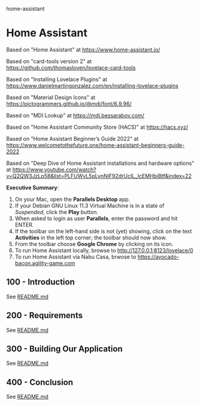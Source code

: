 home-assistant
# Home Assistant

Based on "Home Assistant" at https://www.home-assistant.io/

Based on "card-tools version 2" at https://github.com/thomasloven/lovelace-card-tools

Based on "Installing Lovelace Plugins" at https://www.danielmartingonzalez.com/en/installing-lovelace-plugins

Based on "Material Design Icons" at https://pictogrammers.github.io/@mdi/font/6.9.96/

Based on "MDI Lookup" at https://mdi.bessarabov.com/

Based on "Home Assistant Community Store (HACS)" at https://hacs.xyz/

Based on "Home Assistant Beginner’s Guide 2022" at https://www.welcometothefuture.one/home-assistant-beginners-guide-2022

Based on "Deep Dive of Home Assistant installations and hardware options" at https://www.youtube.com/watch?v=Q2QW3JzLp58&list=PLFUWvL5pLynNiF92drUcIL_IcEMHbiBtf&index=22

**Executive Summary**:

1) On your Mac, open the **Parallels Desktop** app.
2) If your Debian GNU Linux 11.3 Virtual Machine is in a state of *Suspended*, click the **Play** button.
3) When asked to login as user **Parallels**, enter the password and hit ENTER.
4) If the toolbar on the left-hand side is not (yet) showing, click on the text **Activities** in the left top corner; the toolbar should now show.
5) From the toolbar choose **Google Chrome** by clicking on its icon.
6) To run Home Assistant locally, browse to http://127.0.0.1:8123/lovelace/0
7) To run Home Assistant via Nabu Casa, brwose to https://avocado-bacon.agility-game.com

## 100 - Introduction

See [README.md](./100/README.md)

## 200 - Requirements

See [README.md](./200/README.md)

## 300 - Building Our Application

See [README.md](./300/README.md)

## 400 - Conclusion

See [README.md](./400/README.md)
